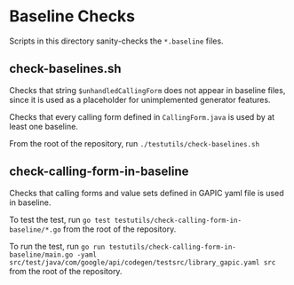 Baseline Checks
===============
Scripts in this directory sanity-checks the `*.baseline` files.

check-baselines.sh
------------------
Checks that string `$unhandledCallingForm` does not appear in baseline files,
since it is used as a placeholder for unimplemented generator features.

Checks that every calling form defined in `CallingForm.java` is used by at least
one baseline.

From the root of the repository, run `./testutils/check-baselines.sh`

check-calling-form-in-baseline
------------------------------
Checks that calling forms and value sets defined in GAPIC yaml file is used in baseline.

To test the test, run `go test testutils/check-calling-form-in-baseline/*.go` from the root of the repository.

To run the test, run `go run testutils/check-calling-form-in-baseline/main.go -yaml src/test/java/com/google/api/codegen/testsrc/library_gapic.yaml src`
from the root of the repository.
